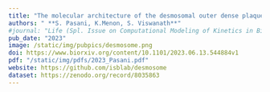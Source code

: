 ```yaml
---
title: "The molecular architecture of the desmosomal outer dense plaque by integrative structural modeling"
authors: " **S. Pasani, K.Menon, S. Viswanath**"
#journal: "Life (Spl. Issue on Computational Modeling of Kinetics in Biological Systems)"
pub_date: "2023"
image: /static/img/pubpics/desmosome.png
doi: https://www.biorxiv.org/content/10.1101/2023.06.13.544884v1
pdf: "/static/img/pdfs/2023_Pasani.pdf" 
website: https://github.com/isblab/desmosome
dataset: https://zenodo.org/record/8035863
---
```

